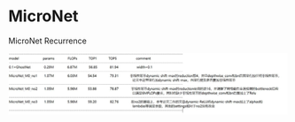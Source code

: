 # MicroNet
MicroNet Recurrence

![image](https://github.com/lizhen18THU/MicroNet/blob/master/pictures/result.JPG)
